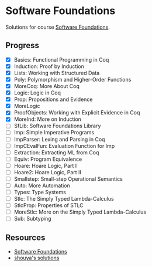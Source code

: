 Software Foundations
==========

Solutions for course [Software Foundations](http://www.seas.upenn.edu/~cis500/current/index.html).

## Progress

- [X] Basics:        Functional Programming in Coq
- [X] Induction:     Proof by Induction
- [X] Lists:         Working with Structured Data
- [X] Poly:          Polymorphism and Higher-Order Functions
- [X] MoreCoq:       More About Coq
- [X] Logic:         Logic in Coq
- [X] Prop:          Propositions and Evidence
- [X] MoreLogic
- [X] ProofObjects:  Working with Explicit Evidence in Coq
- [X] MoreInd:       More on Induction
- [ ] SfLib:         Software Foundations Library
- [ ] Imp:           Simple Imperative Programs
- [ ] ImpParser:     Lexing and Parsing in Coq
- [ ] ImpCEvalFun:   Evaluation Function for Imp
- [ ] Extraction:    Extracting ML from Coq
- [ ] Equiv:         Program Equivalence
- [ ] Hoare:         Hoare Logic, Part I
- [ ] Hoare2:        Hoare Logic, Part II
- [ ] Smallstep:     Small-step Operational Semantics
- [ ] Auto:          More Automation
- [ ] Types:         Type Systems
- [ ] Stlc:          The Simply Typed Lambda-Calculus
- [ ] StlcProp:      Properties of STLC
- [ ] MoreStlc:      More on the Simply Typed Lambda-Calculus
- [ ] Sub:           Subtyping

## Resources

- [Software Foundations](http://www.seas.upenn.edu/~cis500/current/sf/index.html)
- [shouya's solutions](https://github.com/shouya/thinking-dumps/tree/master/software-foundations)
